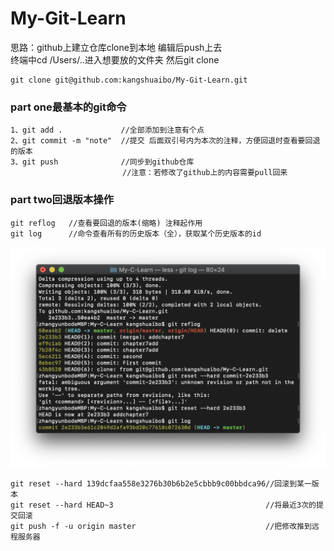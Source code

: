 # My-Git-Learn  
思路：github上建立仓库clone到本地 编辑后push上去  
终端中cd /Users/..进入想要放的文件夹 然后git clone  
```
git clone git@github.com:kangshuaibo/My-Git-Learn.git
```
### part one最基本的git命令    
```
1、git add .             //全部添加到注意有个点  
2、git commit -m "note"  //提交 后面双引号内为本次的注释，方便回退时查看要回退的版本
3、git push              //同步到github仓库
                         //注意：若修改了github上的内容需要pull回来
```  


### part two回退版本操作  
```
git reflog   //查看要回退的版本(缩略) 注释起作用  
git log      //命令查看所有的历史版本（全），获取某个历史版本的id  
```
![Image text](https://raw.githubusercontent.com/kangshuaibo/My-Git-Learn/master/git-readme-img/屏幕快照%202018-10-13%20上午12.53.36.png)  
```
git reset --hard 139dcfaa558e3276b30b6b2e5cbbb9c00bbdca96//回滚到某一版本  
git reset --hard HEAD~3                                  //将最近3次的提交回滚  
git push -f -u origin master                             //把修改推到远程服务器  
```









